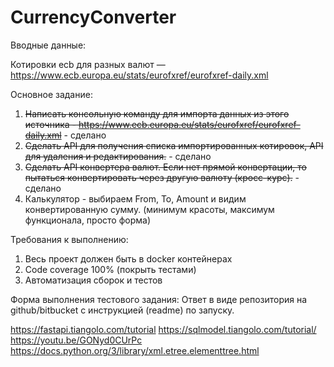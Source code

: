# CurrencyConverter
Вводные данные: 


Котировки ecb для разных валют — https://www.ecb.europa.eu/stats/eurofxref/eurofxref-daily.xml 


Основное задание:


1.	~~Написать консольную команду для импорта данных из этого источника - https://www.ecb.europa.eu/stats/eurofxref/eurofxref-daily.xml~~ - сделано
2.	~~Сделать API для получения списка импортированных котировок, API для удаления и редактирования.~~ - сделано
3.	~~Сделать API конвертера валют. Если нет прямой конвертации, то пытаться конвертировать через другую валюту (кросс-курс).~~ - сделано
4.	Калькулятор - выбираем From, To, Amount и видим конвертированную сумму. (минимум красоты, максимум функционала, просто форма) 


Требования к выполнению:


1.	Весь проект должен быть в docker контейнерах
2.	Code coverage 100% (покрыть тестами)
3.	Автоматизация сборок и тестов



Форма выполнения тестового задания:
Ответ в виде репозитория на github/bitbucket с инструкцией (readme) по запуску.



https://fastapi.tiangolo.com/tutorial
https://sqlmodel.tiangolo.com/tutorial/
https://youtu.be/GONyd0CUrPc
https://docs.python.org/3/library/xml.etree.elementtree.html
